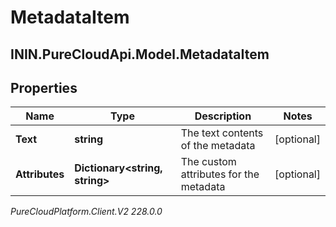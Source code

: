 # MetadataItem

## ININ.PureCloudApi.Model.MetadataItem

## Properties

|Name | Type | Description | Notes|
|------------ | ------------- | ------------- | -------------|
| **Text** | **string** | The text contents of the metadata | [optional] |
| **Attributes** | **Dictionary&lt;string, string&gt;** | The custom attributes for the metadata | [optional] |



_PureCloudPlatform.Client.V2 228.0.0_
